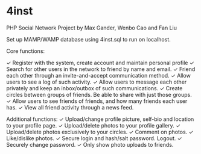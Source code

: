 4inst
=====

PHP Social Network Project
by Max Gander, Wenbo Cao and Fan Liu

Set up MAMP/WAMP database using 4inst.sql to run on localhost.

Core functions:

✓	Register with the system, create account and maintain personal profile
✓	Search for other users in the network to friend by name and email.
✓	Friend each other through an invite-and-accept communication method.
✓	Allow users to see a log of such activity.
✓	Allow users to message each other privately and keep an inbox/outbox of such communications. 
✓	Create circles between groups of friends. Be able to share with just those groups.
✓	Allow users to see friends of friends, and how many friends each user has.
✓	View all friend activity through a news feed.

Additional functions:
✓	Upload/change profile picture, self-bio and location to your profile page.
✓	Upload/delete photos to your profile gallery.
✓	Upload/delete photos exclusively to your circles.
✓	Comment on photos.
✓	Like/dislike photos.
✓	Secure login and hash/salt password. Logout.
✓	Securely change password.
✓	Only show photo uploads to friends.
